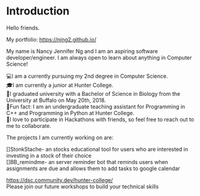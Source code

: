 # Introduction

Hello friends. 

My portfolio: https://njng2.github.io/

My name is Nancy Jennifer Ng and I am an aspiring software developer/engineer. I am always open to learn about anything in Computer Science! 

💻I am a currently pursuing my 2nd degree in Computer Science.  
🎓I am currently a junior at Hunter College.  
🔬I graduated university with a Bachelor of Science in Biology from the University at Buffalo on May 20th, 2018.  
🌟Fun fact: I am an undergraduate teaching assistant for Programming in C++ and Programming in Python at Hunter College.  
🌟I love to participate in Hackathons with friends, so feel free to reach out to me to collaborate.  


The projects I am currently working on are:  

[]StonkStache- an stocks educational tool for users who are interested in investing in a stock of their choice   
[]BB_remindme- an server reminder bot that reminds users when assignments are due and allows them to add tasks to google calendar 


https://dsc.community.dev/hunter-college/  
Please join our future workshops to build your technical skills


